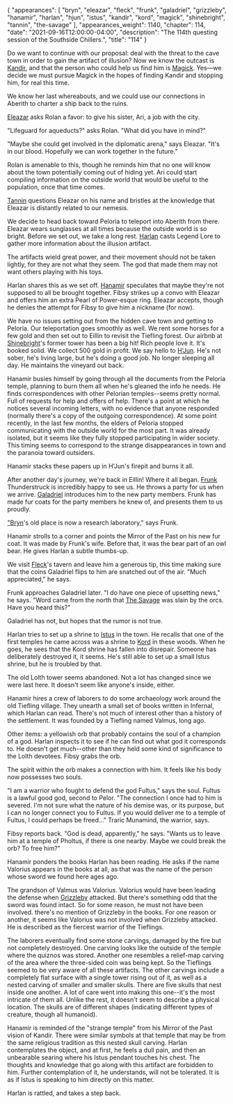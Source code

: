 {
    "appearances": [
        "bryn",
        "eleazar",
        "fleck",
        "frunk",
        "galadriel",
        "grizzleby",
        "hanamir",
        "harlan",
        "hjun",
        "istus",
        "kandir",
        "kord",
        "magick",
        "shinebright",
        "tannin",
        "the-savage"
    ],
    "appearances_weight": 1140,
    "chapter": 114,
    "date": "2021-09-16T12:00:00-04:00",
    "description": "The 114th questing session of the Southside Chillers.",
    "title": "114"
}


Do we want to continue with our proposal: deal with the threat to the cave town in order to gain the artifact of illusion? Now we know the outcast is [Kandir](/characters/kandir/), and that the person who could help us find him is [Magick](/characters/magick/). Yes—we decide we must pursue Magick in the hopes of finding Kandir and stopping him, for real this time.

We know her last whereabouts, and we could use our connections in Aberith to charter a ship back to the ruins.

[Eleazar](/characters/eleazar/) asks Rolan a favor: to give his sister, Ari, a job with the city.

"Lifeguard for aqueducts?" asks Rolan. "What did you have in mind?"

"Maybe she could get involved in the diplomatic arena," says Eleazar. "It's in our blood. Hopefully we can work together in the future."

Rolan is amenable to this, though he reminds him that no one will know about the town potentially coming out of hiding yet. Ari could start compiling information on the outside world that would be useful to the population, once that time comes.

[Tannin](/characters/tannin/) questions Eleazar on his name and bristles at the knowledge that Eleazar is distantly related to our nemesis.

We decide to head back toward Peloria to teleport into Aberith from there. Eleazar wears sunglasses at all times because the outside world is so bright. Before we set out, we take a long rest. [Harlan](/characters/harlan/) casts Legend Lore to gather more information about the illusion artifact.

The artifacts wield great power, and their movement should not be taken lightly, for they are not what they seem. The god that made them may not want others playing with his toys.

Harlan shares this as we set off. [Hanamir](/characters/hanamir/) speculates that maybe they're not supposed to all be brought together. Fibsy strikes up a convo with Eleazar and offers him an extra Pearl of Power-esque ring. Eleazar accepts, though he denies the attempt for Fibsy to give him a nickname (for now).

We have no issues setting out from the hidden cave town and getting to Peloria. Our teleportation goes smoothly as well. We rent some horses for a few gold and then set out to Eillin to revisit the Tiefling forest. Our airbnb at [Shinebright](/characters/shinebright/)'s former tower has been a big hit! Rich people love it. It's booked solid. We collect 500 gold in profit. We say hello to [H'Jun](/characters/hjun/). He's not sober, he's living large, but he's doing a good job. No longer sleeping all day. He maintains the vineyard out back.

Hanamir busies himself by going through all the documents from the Peloria temple, planning to burn them all when he's gleaned the info he needs. He finds correspondences with other Pelorian temples--seems pretty normal. Full of requests for help and offers of help. There's a point at which he notices several incoming letters, with no evidence that anyone responded (normally there's a copy of the outgoing correspondence). At some point recently, in the last few months, the elders of Peloria stopped communicating with the outside world for the most part. It was already isolated, but it seems like they fully stopped participating in wider society. This timing seems to correspond to the strange disappearances in town and the paranoia toward outsiders.

Hanamir stacks these papers up in H'Jun's firepit and burns it all.

After another day's journey, we're back in Eillin! Where it all began. [Frunk](/characters/frunk/) Thunderstruck is incredibly happy to see us. He throws a party for us when we arrive. [Galadriel](/characters/galadriel/) introduces him to the new party members. Frunk has made fur coats for the party members he knew of, and presents them to us proudly.

["Bryn](/characters/bryn/)'s old place is now a research laboratory," says Frunk.

Hanamir strolls to a corner and points the Mirror of the Past on his new fur coat. It was made by Frunk's wife. Before that, it was the bear part of an owl bear. He gives Harlan a subtle thumbs-up.

We visit [Fleck](/characters/fleck/)'s tavern and leave him a generous tip, this time making sure that the coins Galadriel flips to him are snatched out of the air. "Much appreciated," he says.

Frunk approaches Galadriel later. "I do have one piece of upsetting news," he says. "Word came from the north that [The Savage](/characters/the-savage/) was slain by the orcs. Have you heard this?"

Galadriel has not, but hopes that the rumor is not true.

Harlan tries to set up a shrine to [Istus](/characters/istus/) in the town. He recalls that one of the first temples he came across was a shrine to [Kord](/characters/kord/) in these woods. When he goes, he sees that the Kord shrine has fallen into disrepair. Someone has deliberately destroyed it, it seems. He's still able to set up a small Istus shrine, but he is troubled by that.

The old Lolth tower seems abandoned. Not a lot has changed since we were last here. It doesn't seem like anyone's inside, either.

Hanamir hires a crew of laborers to do some archaeology work around the old Tiefling village. They unearth a small set of books written in Infernal, which Harlan can read. There's not much of interest other than a history of the settlement. It was founded by a Tiefling named Valmus, long ago.

Other items: a yellowish orb that probably contains the soul of a champion of a god. Harlan inspects it to see if he can find out what god it corresponds to. He doesn't get much--other than they held some kind of significance to the Lolth devotees. Fibsy grabs the orb.

The spirit within the orb makes a connection with him. It feels like his body now possesses two souls.

"I am a warrior who fought to defend the god Fultus," says the soul. Fultus is a lawful good god, second to Pelor. "The connection I once had to him is severed. I'm not sure what the nature of his demise was, or its purpose, but I can no longer connect you to Fultus. If you would deliver me to a temple of Fultus, I could perhaps be freed..." Traric Munamind, the warrior, says.

Fibsy reports back. "God is dead, apparently," he says. "Wants us to leave him at a temple of Pholtus, if there is one nearby. Maybe we could break the orb? To free him?"

Hanamir ponders the books Harlan has been reading. He asks if the name Valorius appears in the books at all, as that was the name of the person whose sword we found here ages ago.

The grandson of Valmus was Valorius. Valorius would have been leading the defense when [Grizzleby](/characters/grizzleby/) attacked. But there's something odd that the sword was found intact. So for some reason, he must not have been involved. there's no mention of Grizzleby in the books. For one reason or another, it seems like Valorius was not involved when Grizzleby attacked. He is described as the fiercest warrior of the Tieflings.

The laborers eventually find some stone carvings, damaged by the fire but not completely destroyed. One carving looks like the outside of the temple where the quiznos was stored. Another one resembles a relief-map carving of the area where the three-sided coin was being kept. So the Tieflings seemed to be very aware of all these artifacts. The other carvings include a completely flat surface with a single tower rising out of it, as well as a nested carving of smaller and smaller skulls. There are five skulls that nest inside one another. A lot of care went into making this one--it's the most intricate of them all. Unlike the rest, it doesn't seem to describe a physical location. The skulls are of different shapes (indicating different types of creature, though all humanoid).

Hanamir is reminded of the "strange temple" from his Mirror of the Past vision of Kandir. There were similar symbols at that temple that may be from the same religious tradition as this nested skull carving. Harlan contemplates the object, and at first, he feels a dull pain, and then an unbearable searing where his Istus pendant touches his chest. The thoughts and knowledge that go along with this artifact are forbidden to him. Further contemplation of it, he understands, will not be tolerated. It is as if Istus is speaking to him directly on this matter.

Harlan is rattled, and takes a step back.